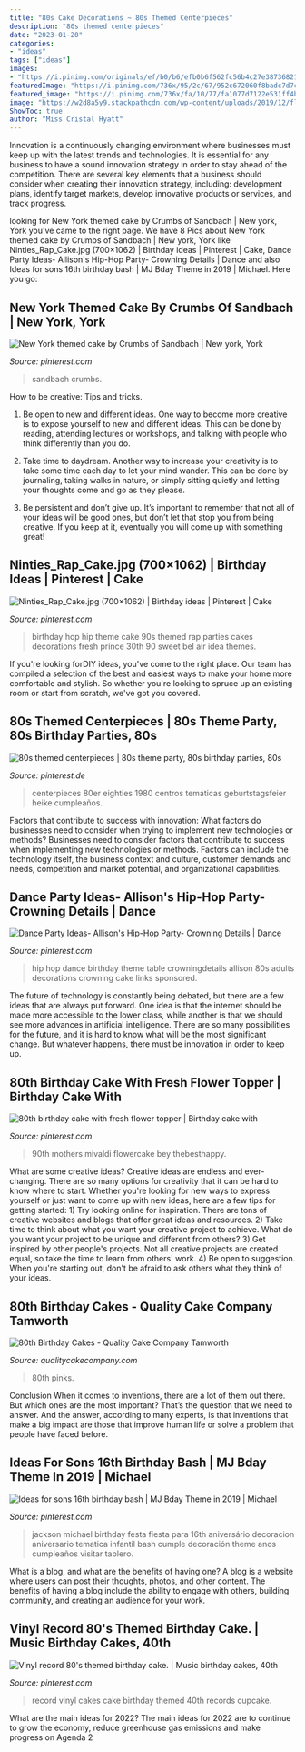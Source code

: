 ```yaml
---
title: "80s Cake Decorations ~ 80s Themed Centerpieces"
description: "80s themed centerpieces"
date: "2023-01-20"
categories:
- "ideas"
tags: ["ideas"]
images:
- "https://i.pinimg.com/originals/ef/b0/b6/efb0b6f562fc56b4c27e38736821e5e9.jpg"
featuredImage: "https://i.pinimg.com/736x/95/2c/67/952c672060f8badc7d7c9f5b62b1b1fd--s-crafts-s-party-centerpieces.jpg"
featured_image: "https://i.pinimg.com/736x/fa/10/77/fa1077d7122e531ff4b875acb2ed97ab--michael-jackson-party-th-birthday.jpg?b=t"
image: "https://w2d8a5y9.stackpathcdn.com/wp-content/uploads/2019/12/floral-pinks-square-1030x998.jpg"
ShowToc: true
author: "Miss Cristal Hyatt"
---
```



Innovation is a continuously changing environment where businesses must keep up with the latest trends and technologies. It is essential for any business to have a sound innovation strategy in order to stay ahead of the competition. There are several key elements that a business should consider when creating their innovation strategy, including: development plans, identify target markets, develop innovative products or services, and track progress.

	

		
looking for New York themed cake by Crumbs of Sandbach | New york, York you've came to the right page. We have 8 Pics about New York themed cake by Crumbs of Sandbach | New york, York like Ninties_Rap_Cake.jpg (700×1062) | Birthday ideas | Pinterest | Cake, Dance Party Ideas- Allison&#039;s Hip-Hop Party- Crowning Details | Dance and also Ideas for sons 16th birthday bash | MJ Bday Theme in 2019 | Michael. Here you go:
		
    
## New York Themed Cake By Crumbs Of Sandbach | New York, York

<img loading=lazy src="https://i.pinimg.com/originals/9f/29/93/9f2993caeeaec8ecce07711a93040989.jpg" onerror="this.onerror=null;this.src='https://tse1.mm.bing.net/th?id=OIP.hlISIZ4Om5WbxQvmZUfz0wHaJ4&amp;pid=15.1';" alt="New York themed cake by Crumbs of Sandbach | New york, York">

_Source: pinterest.com_

>sandbach crumbs. 

	

How to be creative: Tips and tricks.
1. Be open to new and different ideas. One way to become more creative is to expose yourself to new and different ideas. This can be done by reading, attending lectures or workshops, and talking with people who think differently than you do.
2. Take time to daydream. Another way to increase your creativity is to take some time each day to let your mind wander. This can be done by journaling, taking walks in nature, or simply sitting quietly and letting your thoughts come and go as they please.

3. Be persistent and don’t give up. It’s important to remember that not all of your ideas will be good ones, but don’t let that stop you from being creative. If you keep at it, eventually you will come up with something great!

    
## Ninties_Rap_Cake.jpg (700×1062) | Birthday Ideas | Pinterest | Cake

<img loading=lazy src="https://s-media-cache-ak0.pinimg.com/736x/8c/c5/20/8cc520741cb8a0daf7dd0783b5062c20.jpg" onerror="this.onerror=null;this.src='https://tse2.mm.bing.net/th?id=OIP.6EIZSNkTO8rXgFNDjRWWGgHaLP&amp;pid=15.1';" alt="Ninties_Rap_Cake.jpg (700×1062) | Birthday ideas | Pinterest | Cake">

_Source: pinterest.com_

>birthday hop hip theme cake 90s themed rap parties cakes decorations fresh prince 30th 90 sweet bel air idea themes. 

	

If you're looking forDIY ideas, you've come to the right place. Our team has compiled a selection of the best and easiest ways to make your home more comfortable and stylish. So whether you're looking to spruce up an existing room or start from scratch, we've got you covered.

    
## 80s Themed Centerpieces | 80s Theme Party, 80s Birthday Parties, 80s

<img loading=lazy src="https://i.pinimg.com/736x/95/2c/67/952c672060f8badc7d7c9f5b62b1b1fd--s-crafts-s-party-centerpieces.jpg" onerror="this.onerror=null;this.src='https://tse1.mm.bing.net/th?id=OIP.wlnJrHGxt6OWAGSGSUGAvwHaJc&amp;pid=15.1';" alt="80s themed centerpieces | 80s theme party, 80s birthday parties, 80s">

_Source: pinterest.de_

>centerpieces 80er eighties 1980 centros temáticas geburtstagsfeier heike cumpleaños. 

	

Factors that contribute to success with innovation: What factors do businesses need to consider when trying to implement new technologies or methods?
Businesses need to consider factors that contribute to success when implementing new technologies or methods. Factors can include the technology itself, the business context and culture, customer demands and needs, competition and market potential, and organizational capabilities.

    
## Dance Party Ideas- Allison&#039;s Hip-Hop Party- Crowning Details | Dance

<img loading=lazy src="https://i.pinimg.com/originals/ef/b0/b6/efb0b6f562fc56b4c27e38736821e5e9.jpg" onerror="this.onerror=null;this.src='https://tse3.mm.bing.net/th?id=OIP.6yp4kHhf9E4wEPVt7GknmgHaKQ&amp;pid=15.1';" alt="Dance Party Ideas- Allison&#039;s Hip-Hop Party- Crowning Details | Dance">

_Source: pinterest.com_

>hip hop dance birthday theme table crowningdetails allison 80s adults decorations crowning cake links sponsored. 

	

The future of technology is constantly being debated, but there are a few ideas that are always put forward. One idea is that the internet should be made more accessible to the lower class, while another is that we should see more advances in artificial intelligence. There are so many possibilities for the future, and it is hard to know what will be the most significant change. But whatever happens, there must be innovation in order to keep up.

    
## 80th Birthday Cake With Fresh Flower Topper | Birthday Cake With

<img loading=lazy src="https://i.pinimg.com/originals/87/66/a6/8766a6a76324ca8254ef5da2d8c42ffd.jpg" onerror="this.onerror=null;this.src='https://tse1.mm.bing.net/th?id=OIP.W0XsjKX2VqcZArCjQBOpkwHaNK&amp;pid=15.1';" alt="80th birthday cake with fresh flower topper | Birthday cake with">

_Source: pinterest.com_

>90th mothers mivaldi flowercake bey thebesthappy. 

	

What are some creative ideas?
Creative ideas are endless and ever-changing. There are so many options for creativity that it can be hard to know where to start. Whether you're looking for new ways to express yourself or just want to come up with new ideas, here are a few tips for getting started: 1) Try looking online for inspiration. There are tons of creative websites and blogs that offer great ideas and resources. 2) Take time to think about what you want your creative project to achieve. What do you want your project to be unique and different from others? 3) Get inspired by other people's projects. Not all creative projects are created equal, so take the time to learn from others' work. 4) Be open to suggestion. When you're starting out, don't be afraid to ask others what they think of your ideas.

    
## 80th Birthday Cakes - Quality Cake Company Tamworth

<img loading=lazy src="https://w2d8a5y9.stackpathcdn.com/wp-content/uploads/2019/12/floral-pinks-square-1030x998.jpg" onerror="this.onerror=null;this.src='https://tse4.mm.bing.net/th?id=OIP.9tKORZmgeUC2ZPG0wiSaEAHaHL&amp;pid=15.1';" alt="80th Birthday Cakes - Quality Cake Company Tamworth">

_Source: qualitycakecompany.com_

>80th pinks. 

	

Conclusion
When it comes to inventions, there are a lot of them out there. But which ones are the most important? That’s the question that we need to answer. And the answer, according to many experts, is that inventions that make a big impact are those that improve human life or solve a problem that people have faced before.

    
## Ideas For Sons 16th Birthday Bash | MJ Bday Theme In 2019 | Michael

<img loading=lazy src="https://i.pinimg.com/736x/fa/10/77/fa1077d7122e531ff4b875acb2ed97ab--michael-jackson-party-th-birthday.jpg?b=t" onerror="this.onerror=null;this.src='https://tse4.mm.bing.net/th?id=OIP.cu6iLpzbN4Paa3qzZYCzogHaFj&amp;pid=15.1';" alt="Ideas for sons 16th birthday bash | MJ Bday Theme in 2019 | Michael">

_Source: pinterest.com_

>jackson michael birthday festa fiesta para 16th aniversário decoracion aniversario tematica infantil bash cumple decoración theme anos cumpleaños visitar tablero. 

	

What is a blog, and what are the benefits of having one?
A blog is a website where users can post their thoughts, photos, and other content. The benefits of having a blog include the ability to engage with others, building community, and creating an audience for your work.

    
## Vinyl Record 80&#039;s Themed Birthday Cake. | Music Birthday Cakes, 40th

<img loading=lazy src="https://i.pinimg.com/736x/d3/b8/d4/d3b8d49087464abcc248baf627f22a90--vinyl-record-cake-vinyl-records.jpg" onerror="this.onerror=null;this.src='https://tse3.mm.bing.net/th?id=OIP.MkdsSTbPl8v0zCCCMkGlUgHaLG&amp;pid=15.1';" alt="Vinyl record 80&#039;s themed birthday cake. | Music birthday cakes, 40th">

_Source: pinterest.com_

>record vinyl cakes cake birthday themed 40th records cupcake. 

	

What are the main ideas for 2022?
The main ideas for 2022 are to continue to grow the economy, reduce greenhouse gas emissions and make progress on Agenda 2
